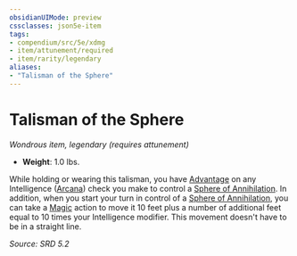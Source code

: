 ```yaml
---
obsidianUIMode: preview
cssclasses: json5e-item
tags:
- compendium/src/5e/xdmg
- item/attunement/required
- item/rarity/legendary
aliases: 
- "Talisman of the Sphere"
---
```

# Talisman of the Sphere
*Wondrous item, legendary (requires attunement)*  

- **Weight**: 1.0 lbs.

While holding or wearing this talisman, you have [Advantage](advantage-xphb.md) on any Intelligence ([Arcana](skills.md#Arcana)) check you make to control a [Sphere of Annihilation](sphere-of-annihilation-xdmg.md). In addition, when you start your turn in control of a [Sphere of Annihilation](sphere-of-annihilation-xdmg.md), you can take a [Magic](actions.md#Magic) action to move it 10 feet plus a number of additional feet equal to 10 times your Intelligence modifier. This movement doesn't have to be in a straight line.

*Source: SRD 5.2*